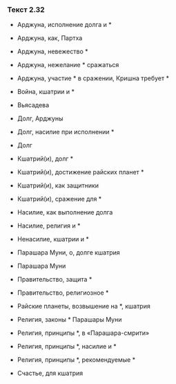 ### Текст 2.32

- Арджуна, исполнение долга и *

- Арджуна, как, Партха

- Арджуна, невежество *

- Арджуна, нежелание * сражаться

- Арджуна, участие * в сражении, Кришна требует *

- Война, кшатрии и *

- Вьясадева

- Долг, Арджуны

- Долг, насилие при исполнении *

- Долг

- Кшатрий(и), долг *

- Кшатрий(и), достижение райских планет *

- Кшатрий(и), как защитники

- Кшатрий(и), сражение для *

- Насилие, как выполнение долга

- Насилие, религия и *

- Ненасилие, кшатрии и *

- Парашара Муни, о, долге кшатрия

- Парашара Муни

- Правительство, защита *

- Правительство, религиозное *

- Райские планеты, возвышение на *, кшатрия

- Религия, законы * Парашары Муни

- Религия, принципы *, в «Парашара-смрити»

- Религия, принципы *, насилие и *

- Религия, принципы *, рекомендуемые *

- Счастье, для кшатрия
	
